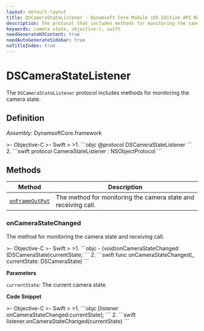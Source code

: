 ```yaml
---
layout: default-layout
title: DSCameraStateListener - Dynamsoft Core Module iOS Edition API Reference
description: The protocol that includes methods for monitoring the camera state.
keywords: camera state, objective-c, swift
needGenerateH3Content: true
needAutoGenerateSidebar: true
noTitleIndex: true
---
```


# DSCameraStateListener

The `DSCameraStateListener` protocol includes methods for monitoring the camera state.

## Definition

*Assembly:* DynamsoftCore.framework

<div class="sample-code-prefix"></div>
>- Objective-C
>- Swift
>
>1. 
```objc
@protocol DSCameraStateListener <NSObject>
```
2. 
```swift
protocol CameraStateListener : NSObjectProtocol
```

## Methods

| Method | Description |
|------- |-------------|
| [`onFrameOutPut`](#onframeoutput) | The method for monitoring the camera state and receiving call. |

### onCameraStateChanged

The method for monitoring the camera state and receiving call.

<div class="sample-code-prefix"></div>
>- Objective-C
>- Swift
>
>1. 
```objc
- (void)onCameraStateChanged:(DSCameraState)currentState;
```
2. 
```swift
func onCameraStateChanged(_ currentState: DSCameraState)
```

**Parameters**

`currentState`: The current camera state.

**Code Snippet**

<div class="sample-code-prefix"></div>
>- Objective-C
>- Swift
>
>1. 
```objc
[listener onCameraStateChanged:currentState];
```
2. 
```swift
listener.onCameraStateChanged(currentState)
```
